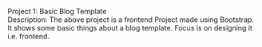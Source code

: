 <p>
Project 1: Basic Blog Template<br>
Description: The above project is a frontend Project made using Bootstrap. It shows some basic things about a blog template. Focus is on designing it i.e. frontend.
</p>
<br>
